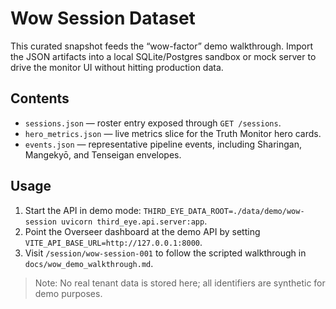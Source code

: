 # Wow Session Dataset

This curated snapshot feeds the “wow-factor” demo walkthrough. Import the JSON artifacts into a local SQLite/Postgres sandbox or mock server to drive the monitor UI without hitting production data.

## Contents
- `sessions.json` — roster entry exposed through `GET /sessions`.
- `hero_metrics.json` — live metrics slice for the Truth Monitor hero cards.
- `events.json` — representative pipeline events, including Sharingan, Mangekyō, and Tenseigan envelopes.

## Usage
1. Start the API in demo mode: `THIRD_EYE_DATA_ROOT=./data/demo/wow-session uvicorn third_eye.api.server:app`.
2. Point the Overseer dashboard at the demo API by setting `VITE_API_BASE_URL=http://127.0.0.1:8000`.
3. Visit `/session/wow-session-001` to follow the scripted walkthrough in `docs/wow_demo_walkthrough.md`.

> Note: No real tenant data is stored here; all identifiers are synthetic for demo purposes.
